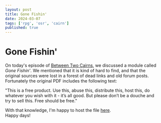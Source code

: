 ```yaml
---
layout: post
title: Gone Fishin'
date: 2024-03-07
tags: ['rpg', 'osr', 'cairn']
published: true
---
```

    
# Gone Fishin'

On today's episode of [Between Two Cairns](https://www.patreon.com/posts/99806108), we discussed a module called _Gone Fishin'_. We mentioned that it is kind of hard to find, and that the original sources were lost in a forest of dead links and old forum posts. Fortunately the original PDF includes the following text:

"This is a free product. Use this, abuse this, distribute this, host this, do whatever you wish with it - it’s all good. But please don’t be a douche and try to sell this. Free should be free."

With that knowledge, I'm happy to host the file [here](https://newschoolrevolution.com/files/gone-fishin.zip).  
Happy days!